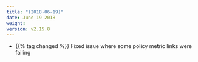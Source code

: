 ```yaml
---
title: "(2018-06-19)"
date: June 19 2018
weight:
version: v2.15.8
---
```


- {{% tag changed %}} Fixed issue where some policy metric links were failing
